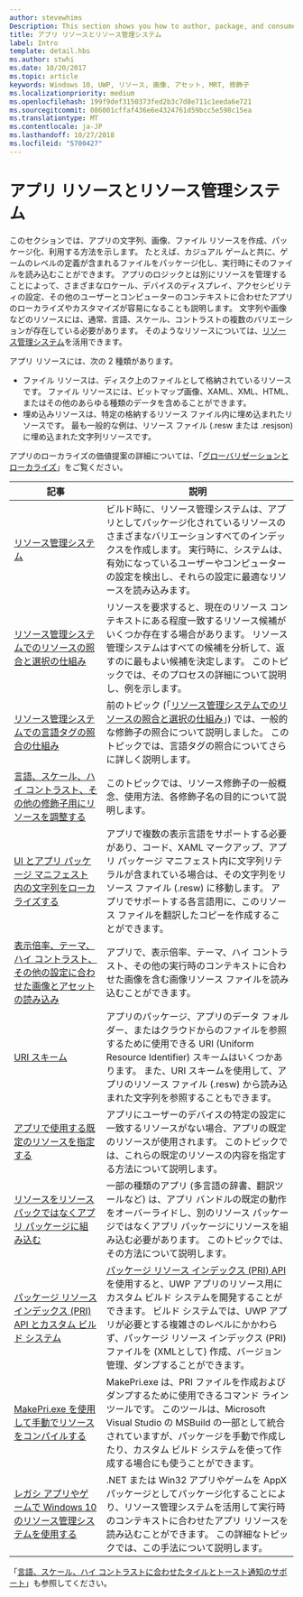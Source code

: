 ```yaml
---
author: stevewhims
Description: This section shows you how to author, package, and consume your app's string, image, and file resources.
title: アプリ リソースとリソース管理システム
label: Intro
template: detail.hbs
ms.author: stwhi
ms.date: 10/20/2017
ms.topic: article
keywords: Windows 10, UWP, リソース, 画像, アセット, MRT, 修飾子
ms.localizationpriority: medium
ms.openlocfilehash: 199f9def3150373fed2b3c7d8e711c1eeda6e721
ms.sourcegitcommit: 086001cffaf436e6e4324761d59bcc5e598c15ea
ms.translationtype: MT
ms.contentlocale: ja-JP
ms.lasthandoff: 10/27/2018
ms.locfileid: "5700427"
---
```

# <a name="app-resources-and-the-resource-management-system"></a>アプリ リソースとリソース管理システム


このセクションでは、アプリの文字列、画像、ファイル リソースを作成、パッケージ化、利用する方法を示します。 たとえば、カジュアル ゲームと共に、ゲームのレベルの定義が含まれるファイルをパッケージ化し、実行時にそのファイルを読み込むことができます。 アプリのロジックとは別にリソースを管理することによって、さまざまなロケール、デバイスのディスプレイ、アクセシビリティの設定、その他のユーザーとコンピューターのコンテキストに合わせたアプリのローカライズやカスタマイズが容易になることも説明します。 文字列や画像などのリソースには、通常、言語、スケール、コントラストの複数のバリエーションが存在している必要があります。 そのようなリソースについては、[リソース管理システム](resource-management-system.md)を活用できます。

アプリ リソースには、次の 2 種類があります。
- ファイル リソースは、ディスク上のファイルとして格納されているリソースです。 ファイル リソースには、ビットマップ画像、XAML、XML、HTML、またはその他のあらゆる種類のデータを含めることができます。
- 埋め込みリソースは、特定の格納するリソース ファイル内に埋め込まれたリソースです。 最も一般的な例は、リソース ファイル (.resw または .resjson) に埋め込まれた文字列リソースです。

アプリのローカライズの価値提案の詳細については、「[グローバリゼーションとローカライズ](../design/globalizing/globalizing-portal.md)」をご覧ください。

| 記事 | 説明 |
|---------|-------------|
| [リソース管理システム](resource-management-system.md) | ビルド時に、リソース管理システムは、アプリとしてパッケージ化されているリソースのさまざまなバリエーションすべてのインデックスを作成します。 実行時に、システムは、有効になっているユーザーやコンピューターの設定を検出し、それらの設定に最適なリソースを読み込みます。 |
| [リソース管理システムでのリソースの照合と選択の仕組み](how-rms-matches-and-chooses-resources.md) | リソースを要求すると、現在のリソース コンテキストにある程度一致するリソース候補がいくつか存在する場合があります。 リソース管理システムはすべての候補を分析して、返すのに最もよい候補を決定します。 このトピックでは、そのプロセスの詳細について説明し、例を示します。 |
| [リソース管理システムでの言語タグの照合の仕組み](how-rms-matches-lang-tags.md) | 前のトピック (「[リソース管理システムでのリソースの照合と選択の仕組み](how-rms-matches-and-chooses-resources.md)」) では、一般的な修飾子の照合について説明しました。 このトピックでは、言語タグの照合についてさらに詳しく説明します。 |
| [言語、スケール、ハイ コントラスト、その他の修飾子用にリソースを調整する](tailor-resources-lang-scale-contrast.md) | このトピックでは、リソース修飾子の一般概念、使用方法、各修飾子名の目的について説明します。 |
| [UI とアプリ パッケージ マニフェスト内の文字列をローカライズする](localize-strings-ui-manifest.md) | アプリで複数の表示言語をサポートする必要があり、コード、XAML マークアップ、アプリ パッケージ マニフェスト内に文字列リテラルが含まれている場合は、その文字列をリソース ファイル (.resw) に移動します。 アプリでサポートする各言語用に、このリソース ファイルを翻訳したコピーを作成することができます。 |
| [表示倍率、テーマ、ハイ コントラスト、その他の設定に合わせた画像とアセットの読み込み](images-tailored-for-scale-theme-contrast.md) | アプリで、表示倍率、テーマ、ハイ コントラスト、その他の実行時のコンテキストに合わせた画像を含む画像リソース ファイルを読み込むことができます。 |
| [URI スキーム](uri-schemes.md) | アプリのパッケージ、アプリのデータ フォルダー、またはクラウドからのファイルを参照するために使用できる URI (Uniform Resource Identifier) スキームはいくつかあります。 また、URI スキームを使用して、アプリのリソース ファイル (.resw) から読み込まれた文字列を参照することもできます。 |
| [アプリで使用する既定のリソースを指定する](specify-default-resources-installed.md) | アプリにユーザーのデバイスの特定の設定に一致するリソースがない場合、アプリの既定のリソースが使用されます。 このトピックでは、これらの既定のリソースの内容を指定する方法について説明します。 |
| [リソースをリソース パックではなくアプリ パッケージに組み込む](build-resources-into-app-package.md) | 一部の種類のアプリ (多言語の辞書、翻訳ツールなど) は、アプリ バンドルの既定の動作をオーバーライドし、別のリソース パッケージではなくアプリ パッケージにリソースを組み込む必要があります。 このトピックでは、その方法について説明します。 |
| [パッケージ リソース インデックス (PRI) API とカスタム ビルド システム](pri-apis-custom-build-systems.md) | [パッケージ リソース インデックス (PRI) API](https://msdn.microsoft.com/library/windows/desktop/mt845690) を使用すると、UWP アプリのリソース用にカスタム ビルド システムを開発することができます。 ビルド システムでは、UWP アプリが必要とする複雑さのレベルにかかわらず、パッケージ リソース インデックス (PRI) ファイルを (XMLとして) 作成、バージョン管理、ダンプすることができます。 |
| [MakePri.exe を使用して手動でリソースをコンパイルする](compile-resources-manually-with-makepri.md) | MakePri.exe は、PRI ファイルを作成およびダンプするために使用できるコマンド ライン ツールです。 このツールは、Microsoft Visual Studio の MSBuild の一部として統合されていますが、パッケージを手動で作成したり、カスタム ビルド システムを使って作成する場合にも使うことができます。 |
| [レガシ アプリやゲームで Windows 10 のリソース管理システムを使用する](using-mrt-for-converted-desktop-apps-and-games.md) | .NET または Win32 アプリやゲームを AppX パッケージとしてパッケージ化することにより、リソース管理システムを活用して実行時のコンテキストに合わせたアプリ リソースを読み込むことができます。 この詳細なトピックでは、この手法について説明します。 |

「[言語、スケール、ハイ コントラストに合わせたタイルとトースト通知のサポート](../design/shell/tiles-and-notifications/tile-toast-language-scale-contrast.md)」も参照してください。
